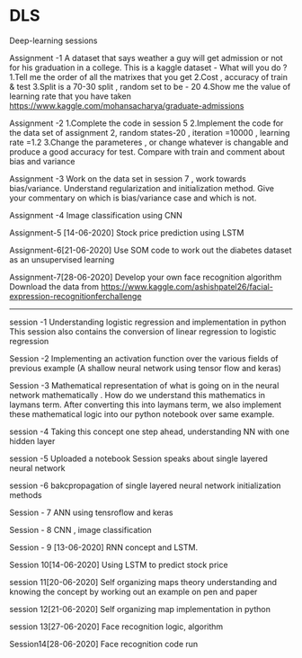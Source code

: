 # DLS
Deep-learning sessions

Assignment -1 
A dataset that says weather a guy will get admission or not for his graduation in a college.
This is a kaggle dataset -
What will you do ? 
1.Tell me the order of all the matrixes that you get
2.Cost , accuracy of train & test
3.Split is a 70-30 split , random set to be - 20
4.Show me the value of learning rate that you have taken
https://www.kaggle.com/mohansacharya/graduate-admissions

Assignment -2
1.Complete the code in session 5
2.Implement the code for the data set of assignment 2, random states-20 , iteration =10000 , learning rate =1.2
3.Change the parameteres , or change whatever is changable and produce a good accuracy for test. Compare with train and comment about bias and variance

Assignment -3 
Work on the data set in session 7 , work towards bias/variance. Understand regularization and initialization method. Give your commentary on which is bias/variance case and which is not.

Assignment -4 
Image classification using CNN

Assignment-5 [14-06-2020]
Stock price prediction using LSTM

Assignment-6[21-06-2020]
Use SOM code to work out the diabetes dataset as an unsupervised learning

Assignment-7[28-06-2020]
Develop your own face recognition algorithm
Download the data from https://www.kaggle.com/ashishpatel26/facial-expression-recognitionferchallenge

--------------------------------------------------------------------------------------------------------------------------------

session -1 
Understanding logistic regression and implementation in python
This session also contains the conversion of linear regression to logistic regression

Session -2 
Implementing an activation function over the various fields of previous example
(A shallow neural network using tensor flow and keras) 

Session -3 
Mathematical representation of what is going on in the neural network mathematically . 
How do we understand this mathematics in laymans term.
After converting this into laymans term, we also implement these mathematical logic into our python notebook over same example.

session -4
Taking this concept one step ahead, understanding NN with one hidden layer

session -5
Uploaded a notebook 
Session speaks about single layered neural network 

session -6 
bakcpropagation of single layered neural network
initialization methods

Session - 7
ANN using tensroflow and keras

Session - 8 
CNN , image classification

Session - 9 [13-06-2020]
RNN concept and LSTM.

Session 10[14-06-2020]
Using LSTM to predict stock price 

session 11[20-06-2020]
Self organizing maps theory understanding and knowing the concept by working out an example on pen and paper

session 12[21-06-2020]
Self organizing map implementation in python 

session 13[27-06-2020]
Face recognition logic, algorithm 

Session14[28-06-2020]
Face recognition code run
